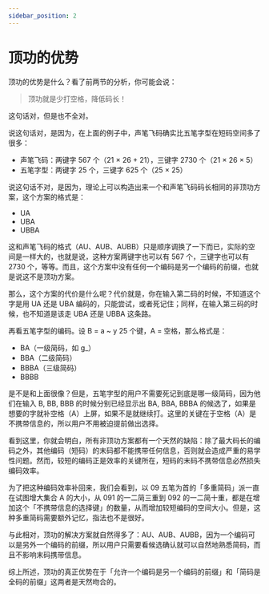 ```yaml
---
sidebar_position: 2
---
```


# 顶功的优势

顶功的优势是什么？看了前两节的分析，你可能会说：

> 顶功就是少打空格，降低码长！

这句话对，但是也不全对。

说这句话对，是因为，在上面的例子中，声笔飞码确实比五笔字型在短码空间多了很多：

- 声笔飞码：两键字 567 个（21 × 26 + 21），三键字 2730 个（21 × 26 × 5）
- 五笔字型：两键字 25 个，三键字 625 个（25 × 25）

说这句话不对，是因为，理论上可以构造出来一个和声笔飞码码长相同的非顶功方案，这个方案的格式是：

- UA
- UBA
- UBBA

这和声笔飞码的格式（AU、AUB、AUBB）只是顺序调换了一下而已，实际的空间是一样大的，也就是说，这种方案两键字也可以有 567 个，三键字也可以有 2730 个，等等。而且，这个方案中没有任何一个编码是另一个编码的前缀，也就是说这不是顶功方案。

那么，这个方案的代价是什么呢？代价就是，你在输入第二码的时候，不知道这个字是用 UA 还是 UBA 编码的，只能尝试，或者死记住；同样，在输入第三码的时候，也不知道是该走 UBA 还是 UBBA 这条路。

再看五笔字型的编码。设 B = a ~ y 25 个键，A = 空格，那么格式是：

- BA（一级简码，如 g_）
- BBA（二级简码）
- BBBA（三级简码）
- BBBB

是不是和上面很像？但是，五笔字型的用户不需要死记到底是哪一级简码，因为他们在输入 B, BB, BBB 的时候分别已经显示出 BA, BBA, BBBA 的候选了，如果是想要的字就补空格（A）上屏，如果不是就继续打。这里的关键在于空格（A）是不携带信息的，所以用户不用被迫提前做出选择。

看到这里，你就会明白，所有非顶功方案都有一个天然的缺陷：除了最大码长的编码之外，其他编码（短码）的末码都不能携带任何信息，否则就会造成严重的易学性问题。然而，较短的编码正是效率的关键所在，短码的末码不携带信息必然损失编码效率。

为了把这种编码效率补回来，我们会看到，以 09 五笔为首的「多重简码」派一直在试图增大集合 A 的大小，从 091 的一二简三重到 092 的一二简十重，都是在增加这个「不携带信息的选择键」的数量，从而增加较短编码的空间大小。但是，这种多重简码需要额外记忆，指法也不是很好。

与此相对，顶功的解决方案就自然得多了：AU、AUB、AUBB，因为一个编码可以是另外一个编码的前缀，所以用户只需要看候选确认就可以自然地熟悉简码，而且不影响末码携带信息。

综上所述，顶功的真正优势在于「允许一个编码是另一个编码的前缀」和「简码是全码的前缀」这两者是天然吻合的。
